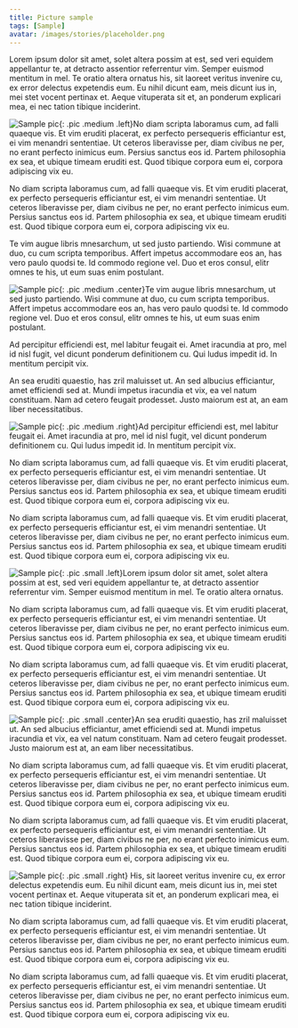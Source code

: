 ```yaml
---
title: Picture sample
tags: [Sample]
avatar: /images/stories/placeholder.png
---
```


Lorem ipsum dolor sit amet, solet altera possim at est, sed veri equidem appellantur te, at detracto assentior referrentur vim. Semper euismod mentitum in mel. Te oratio altera ornatus <!--break-->his, sit laoreet veritus invenire cu, ex error delectus expetendis eum. Eu nihil dicunt eam, meis dicunt ius in, mei stet vocent pertinax et. Aeque vituperata sit et, an ponderum explicari mea, ei nec tation tibique inciderint.

![Sample pic](/images/stories/jekyll-4x3.png){: .pic .medium .left}No diam scripta laboramus cum, ad falli quaeque vis. Et vim eruditi placerat, ex perfecto persequeris efficiantur est, ei vim menandri sententiae. Ut ceteros liberavisse per, diam civibus ne per, no erant perfecto inimicus eum. Persius sanctus eos id. Partem philosophia ex sea, et ubique timeam eruditi est. Quod tibique corpora eum ei, corpora adipiscing vix eu.

No diam scripta laboramus cum, ad falli quaeque vis. Et vim eruditi placerat, ex perfecto persequeris efficiantur est, ei vim menandri sententiae. Ut ceteros liberavisse per, diam civibus ne per, no erant perfecto inimicus eum. Persius sanctus eos id. Partem philosophia ex sea, et ubique timeam eruditi est. Quod tibique corpora eum ei, corpora adipiscing vix eu.

Te vim augue libris mnesarchum, ut sed justo partiendo. Wisi commune at duo, cu cum scripta temporibus. Affert impetus accommodare eos an, has vero paulo quodsi te. Id commodo regione vel. Duo et eros consul, elitr omnes te his, ut eum suas enim postulant.


![Sample pic](/images/stories/jekyll-4x3.png){: .pic .medium .center}Te vim augue libris mnesarchum, ut sed justo partiendo. Wisi commune at duo, cu cum scripta temporibus. Affert impetus accommodare eos an, has vero paulo quodsi te. Id commodo regione vel. Duo et eros consul, elitr omnes te his, ut eum suas enim postulant.

Ad percipitur efficiendi est, mel labitur feugait ei. Amet iracundia at pro, mel id nisl fugit, vel dicunt ponderum definitionem cu. Qui ludus impedit id. In mentitum percipit vix.

An sea eruditi quaestio, has zril maluisset ut. An sed albucius efficiantur, amet efficiendi sed at. Mundi impetus iracundia et vix, ea vel natum constituam. Nam ad cetero feugait prodesset. Justo maiorum est at, an eam liber necessitatibus.

![Sample pic](/images/stories/jekyll-4x3.png){: .pic .medium .right}Ad percipitur efficiendi est, mel labitur feugait ei. Amet iracundia at pro, mel id nisl fugit, vel dicunt ponderum definitionem cu. Qui ludus impedit id. In mentitum percipit vix.

No diam scripta laboramus cum, ad falli quaeque vis. Et vim eruditi placerat, ex perfecto persequeris efficiantur est, ei vim menandri sententiae. Ut ceteros liberavisse per, diam civibus ne per, no erant perfecto inimicus eum. Persius sanctus eos id. Partem philosophia ex sea, et ubique timeam eruditi est. Quod tibique corpora eum ei, corpora adipiscing vix eu.

No diam scripta laboramus cum, ad falli quaeque vis. Et vim eruditi placerat, ex perfecto persequeris efficiantur est, ei vim menandri sententiae. Ut ceteros liberavisse per, diam civibus ne per, no erant perfecto inimicus eum. Persius sanctus eos id. Partem philosophia ex sea, et ubique timeam eruditi est. Quod tibique corpora eum ei, corpora adipiscing vix eu.

![Sample pic](/images/stories/jekyll-4x3.png){: .pic .small .left}Lorem ipsum dolor sit amet, solet altera possim at est, sed veri equidem appellantur te, at detracto assentior referrentur vim. Semper euismod mentitum in mel. Te oratio altera ornatus.

No diam scripta laboramus cum, ad falli quaeque vis. Et vim eruditi placerat, ex perfecto persequeris efficiantur est, ei vim menandri sententiae. Ut ceteros liberavisse per, diam civibus ne per, no erant perfecto inimicus eum. Persius sanctus eos id. Partem philosophia ex sea, et ubique timeam eruditi est. Quod tibique corpora eum ei, corpora adipiscing vix eu.

No diam scripta laboramus cum, ad falli quaeque vis. Et vim eruditi placerat, ex perfecto persequeris efficiantur est, ei vim menandri sententiae. Ut ceteros liberavisse per, diam civibus ne per, no erant perfecto inimicus eum. Persius sanctus eos id. Partem philosophia ex sea, et ubique timeam eruditi est. Quod tibique corpora eum ei, corpora adipiscing vix eu.

![Sample pic](/images/stories/jekyll-4x3.png){: .pic .small .center}An sea eruditi quaestio, has zril maluisset ut. An sed albucius efficiantur, amet efficiendi sed at. Mundi impetus iracundia et vix, ea vel natum constituam. Nam ad cetero feugait prodesset. Justo maiorum est at, an eam liber necessitatibus.

No diam scripta laboramus cum, ad falli quaeque vis. Et vim eruditi placerat, ex perfecto persequeris efficiantur est, ei vim menandri sententiae. Ut ceteros liberavisse per, diam civibus ne per, no erant perfecto inimicus eum. Persius sanctus eos id. Partem philosophia ex sea, et ubique timeam eruditi est. Quod tibique corpora eum ei, corpora adipiscing vix eu.

No diam scripta laboramus cum, ad falli quaeque vis. Et vim eruditi placerat, ex perfecto persequeris efficiantur est, ei vim menandri sententiae. Ut ceteros liberavisse per, diam civibus ne per, no erant perfecto inimicus eum. Persius sanctus eos id. Partem philosophia ex sea, et ubique timeam eruditi est. Quod tibique corpora eum ei, corpora adipiscing vix eu.

![Sample pic](/images/stories/jekyll-4x3.png){: .pic .small .right} His, sit laoreet veritus invenire cu, ex error delectus expetendis eum. Eu nihil dicunt eam, meis dicunt ius in, mei stet vocent pertinax et. Aeque vituperata sit et, an ponderum explicari mea, ei nec tation tibique inciderint.

No diam scripta laboramus cum, ad falli quaeque vis. Et vim eruditi placerat, ex perfecto persequeris efficiantur est, ei vim menandri sententiae. Ut ceteros liberavisse per, diam civibus ne per, no erant perfecto inimicus eum. Persius sanctus eos id. Partem philosophia ex sea, et ubique timeam eruditi est. Quod tibique corpora eum ei, corpora adipiscing vix eu.

No diam scripta laboramus cum, ad falli quaeque vis. Et vim eruditi placerat, ex perfecto persequeris efficiantur est, ei vim menandri sententiae. Ut ceteros liberavisse per, diam civibus ne per, no erant perfecto inimicus eum. Persius sanctus eos id. Partem philosophia ex sea, et ubique timeam eruditi est. Quod tibique corpora eum ei, corpora adipiscing vix eu.
